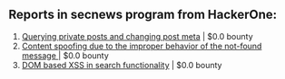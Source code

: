 ## Reports in secnews program from HackerOne:
1. [Querying private posts and changing post meta](https://hackerone.com/reports/157412) | $0.0 bounty
2. [Content spoofing due to the improper behavior of the not-found message ](https://hackerone.com/reports/144084) | $0.0 bounty
3. [DOM based XSS in search functionality](https://hackerone.com/reports/168165) | $0.0 bounty